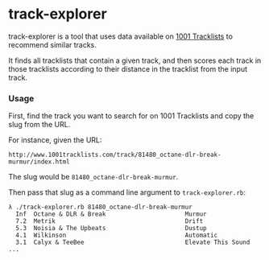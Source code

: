 # track-explorer

track-explorer is a tool that uses data available on [1001 Tracklists](http://www.1001tracklists.com/) to recommend similar tracks.

It finds all tracklists that contain a given track, and then scores each track in those tracklists according to their distance in the tracklist from the input track.

### Usage

First, find the track you want to search for on 1001 Tracklists and copy the slug from the URL.

For instance, given the URL:

```
http://www.1001tracklists.com/track/81480_octane-dlr-break-murmur/index.html
```

The slug would be `81480_octane-dlr-break-murmur`.

Then pass that slug as a command line argument to `track-explorer.rb`:

```
λ ./track-explorer.rb 81480_octane-dlr-break-murmur
  Inf  Octane & DLR & Break                      Murmur
  7.2  Metrik                                    Drift
  5.3  Noisia & The Upbeats                      Dustup
  4.1  Wilkinson                                 Automatic
  3.1  Calyx & TeeBee                            Elevate This Sound
...
```
